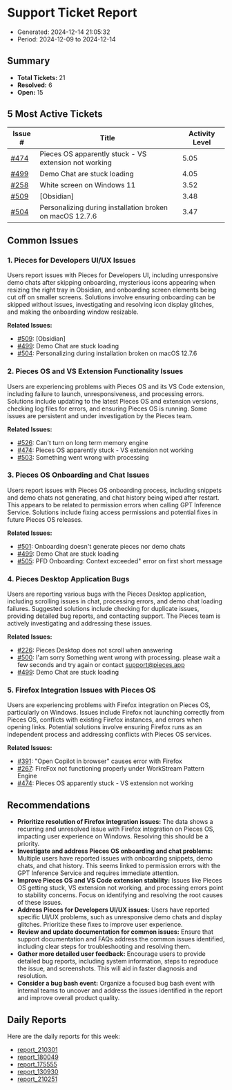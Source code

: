 # Support Ticket Report
- Generated: 2024-12-14 21:05:32
- Period: 2024-12-09 to 2024-12-14

## Summary
- **Total Tickets:** 21
- **Resolved:** 6
- **Open:** 15

## 5 Most Active Tickets
| Issue # | Title | Activity Level |
|---------|-------|----------------|
| [#474](https://github.com/pieces-app/support/issues/474) | Pieces OS apparently stuck - VS extension not working | 5.05 |
| [#499](https://github.com/pieces-app/support/issues/499) | Demo Chat are stuck loading | 4.05 |
| [#258](https://github.com/pieces-app/support/issues/258) | White screen on Windows 11 | 3.52 |
| [#509](https://github.com/pieces-app/support/issues/509) | [Obsidian] | 3.48 |
| [#504](https://github.com/pieces-app/support/issues/504) | Personalizing during installation broken on macOS 12.7.6 | 3.47 |

## Common Issues
### 1. Pieces for Developers UI/UX Issues
Users report issues with Pieces for Developers UI, including unresponsive demo chats after skipping onboarding, mysterious icons appearing when resizing the right tray in Obsidian, and onboarding screen elements being cut off on smaller screens. Solutions involve ensuring onboarding can be skipped without issues, investigating and resolving icon display glitches, and making the onboarding window resizable.

**Related Issues:**
- [#509](https://github.com/pieces-app/support/issues/509): [Obsidian]
- [#499](https://github.com/pieces-app/support/issues/499): Demo Chat are stuck loading
- [#504](https://github.com/pieces-app/support/issues/504): Personalizing during installation broken on macOS 12.7.6

### 2. Pieces OS and VS Extension Functionality Issues
Users are experiencing problems with Pieces OS and its VS Code extension, including failure to launch, unresponsiveness, and processing errors.  Solutions include updating to the latest Pieces OS and extension versions, checking log files for errors, and ensuring Pieces OS is running.  Some issues are persistent and under investigation by the Pieces team.

**Related Issues:**
- [#526](https://github.com/pieces-app/support/issues/526): Can't turn on long term memory engine
- [#474](https://github.com/pieces-app/support/issues/474): Pieces OS apparently stuck - VS extension not working
- [#503](https://github.com/pieces-app/support/issues/503): Something went wrong with processing

### 3. Pieces OS Onboarding and Chat Issues
Users report issues with Pieces OS onboarding process, including snippets and demo chats not generating, and chat history being wiped after restart.  This appears to be related to permission errors when calling GPT Inference Service.  Solutions include fixing access permissions and potential fixes in future Pieces OS releases.

**Related Issues:**
- [#501](https://github.com/pieces-app/support/issues/501): Onboarding doesn't generate pieces nor demo chats
- [#499](https://github.com/pieces-app/support/issues/499): Demo Chat are stuck loading
- [#505](https://github.com/pieces-app/support/issues/505): PFD Onboarding: Context exceeded" error on first short message

### 4. Pieces Desktop Application Bugs
Users are reporting various bugs with the Pieces Desktop application, including scrolling issues in chat, processing errors, and demo chat loading failures.  Suggested solutions include checking for duplicate issues, providing detailed bug reports, and contacting support. The Pieces team is actively investigating and addressing these issues.

**Related Issues:**
- [#226](https://github.com/pieces-app/support/issues/226): Pieces Desktop does not scroll when answering
- [#500](https://github.com/pieces-app/support/issues/500): I'am sorry Something went wrong with processing. please wait a few seconds and try again or contact support@pieces.app
- [#499](https://github.com/pieces-app/support/issues/499): Demo Chat are stuck loading

### 5. Firefox Integration Issues with Pieces OS
Users are experiencing problems with Firefox integration on Pieces OS, particularly on Windows.  Issues include Firefox not launching correctly from Pieces OS, conflicts with existing Firefox instances, and errors when opening links.  Potential solutions involve ensuring Firefox runs as an independent process and addressing conflicts with Pieces OS services.

**Related Issues:**
- [#391](https://github.com/pieces-app/support/issues/391): "Open Copilot in browser" causes error with Firefox
- [#267](https://github.com/pieces-app/support/issues/267): FireFox not functioning properly under WorkStream Pattern Engine
- [#474](https://github.com/pieces-app/support/issues/474): Pieces OS apparently stuck - VS extension not working


## Recommendations
- **Prioritize resolution of Firefox integration issues:** The data shows a recurring and unresolved issue with Firefox integration on Pieces OS, impacting user experience on Windows. Resolving this should be a priority.
- **Investigate and address Pieces OS onboarding and chat problems:** Multiple users have reported issues with onboarding snippets, demo chats, and chat history. This seems linked to permission errors with the GPT Inference Service and requires immediate attention.
- **Improve Pieces OS and VS Code extension stability:** Issues like Pieces OS getting stuck, VS extension not working, and processing errors point to stability concerns. Focus on identifying and resolving the root causes of these issues.
- **Address Pieces for Developers UI/UX issues:** Users have reported specific UI/UX problems, such as unresponsive demo chats and display glitches. Prioritize these fixes to improve user experience.
- **Review and update documentation for common issues:** Ensure that support documentation and FAQs address the common issues identified, including clear steps for troubleshooting and resolving them.
- **Gather more detailed user feedback:** Encourage users to provide detailed bug reports, including system information, steps to reproduce the issue, and screenshots. This will aid in faster diagnosis and resolution.
- **Consider a bug bash event:** Organize a focused bug bash event with internal teams to uncover and address the issues identified in the report and improve overall product quality.

## Daily Reports
Here are the daily reports for this week:

- [report_210301](daily/2024-12-12/report_210301.md)
- [report_180049](daily/2024-12-12/report_180049.md)
- [report_175555](daily/2024-12-12/report_175555.md)
- [report_130930](daily/2024-12-13/report_130930.md)
- [report_210251](daily/2024-12-13/report_210251.md)
